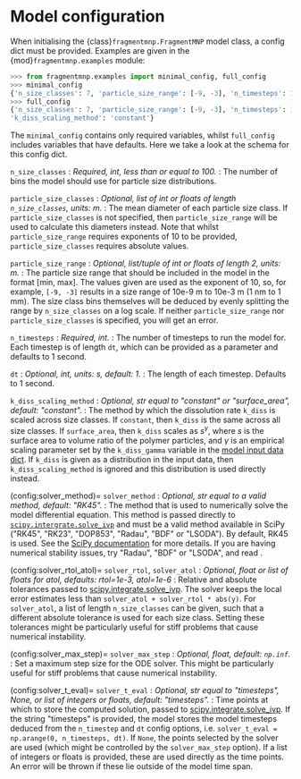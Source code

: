 # Model configuration

When initialising the {class}`fragmentmnp.FragmentMNP` model class, a config dict must be provided. Examples are given in the {mod}`fragmentmnp.examples` module:

```python
>>> from fragmentmnp.examples import minimal_config, full_config
>>> minimal_config
{'n_size_classes': 7, 'particle_size_range': [-9, -3], 'n_timesteps': 100}
>>> full_config
{'n_size_classes': 7, 'particle_size_range': [-9, -3], 'n_timesteps': 100, 'dt': 1,
'k_diss_scaling_method': 'constant'}
```

The `minimal_config` contains only required variables, whilst `full_config` includes variables that have defaults. Here we take a look at the schema for this config dict.

`n_size_classes`
: *Required, int, less than or equal to 100.*
: The number of bins the model should use for particle size distributions.

`particle_size_classes`
: *Optional, list of int or floats of length `n_size_classes`, units: m.*
: The mean diameter of each particle size class. If `particle_size_classes` is not specified, then `particle_size_range` will be used to calculate this diameters instead. Note that whilst `particle_size_range` requires exponents of 10 to be provided, `particle_size_classes` requires absolute values.

`particle_size_range`
: *Optional, list/tuple of int or floats of length 2, units: m.*
: The particle size range that should be included in the model in the format [min, max]. The values given are used as the exponent of 10, so, for example, `[-9, -3]` results in a size range of 10e-9 m to 10e-3 m (1 nm to 1 mm). The size class bins themselves will be deduced by evenly splitting the range by `n_size_classes` on a log scale. If neither `particle_size_range` nor `particle_size_classes` is specified, you will get an error.

`n_timesteps`
: *Required, int.*
: The number of timesteps to run the model for. Each timestep is of length `dt`, which can be provided as a parameter and defaults to 1 second.

`dt`
: *Optional, int, units: s, default: 1*.
: The length of each timestep. Defaults to 1 second.

`k_diss_scaling_method`
: *Optional, str equal to "constant" or "surface_area", default: "constant".*
: The method by which the dissolution rate `k_diss` is scaled across size classes. If `constant`, then `k_diss` is the same across all size classes. If `surface_area`, then `k_diss` scales as $s^\gamma$, where $s$ is the surface area to volume ratio of the polymer particles, and $\gamma$ is an empirical scaling parameter set by the `k_diss_gamma` variable in the [model input data dict](input-data). If `k_diss` is given as a distribution in the input data, then `k_diss_scaling_method` is ignored and this distribution is used directly instead.

(config:solver_method)=
`solver_method`
: *Optional, str equal to a valid method, default: "RK45".*
: The method that is used to numerically solve the model differential equation. This method is passed directly to [`scipy.intergrate.solve_ivp`](https://docs.scipy.org/doc/scipy/reference/generated/scipy.integrate.solve_ivp.html) and must be a valid method available in SciPy ("RK45", "RK23", "DOP853", "Radau", "BDF" or "LSODA"). By default, RK45 is used. See the [SciPy documentation](https://docs.scipy.org/doc/scipy/reference/generated/scipy.integrate.solve_ivp.html) for more details. If you are having numerical stability issues, try "Radau", "BDF" or "LSODA", and read [](./advanced-usage/numerical-instability.ipynb).

(config:solver_rtol_atol)=
`solver_rtol`, `solver_atol`
: *Optional, float or list of floats for atol, defaults: rtol=1e-3, atol=1e-6*
: Relative and absolute tolerances passed to [scipy.integrate.solve_ivp](https://docs.scipy.org/doc/scipy/reference/generated/scipy.integrate.solve_ivp.html). The solver keeps the local error estimates less than `solver_atol + solver_rtol * abs(y)`. For `solver_atol`, a list of length `n_size_classes` can be given, such that a different absolute tolerance is used for each size class. Setting these tolerances might be particularly useful for stiff problems that cause numerical instability.

(config:solver_max_step)=
`solver_max_step`
: *Optional, float, default: `np.inf`.*
: Set a maximum step size for the ODE solver. This might be particularly useful for stiff problems that cause numerical instability.

(config:solver_t_eval)=
`solver_t_eval`
: *Optional, str equal to "timesteps", None, or list of integers or floats, default: "timesteps".*
: Time points at which to store the computed solution, passed to [scipy.integrate.solve_ivp](https://docs.scipy.org/doc/scipy/reference/generated/scipy.integrate.solve_ivp.html). If the string "timesteps" is provided, the model stores the model timesteps deduced from the `n_timestep` and `dt` config options, i.e. `solver_t_eval = np.arange(0, n_timesteps, dt)`. If `None`, the points selected by the solver are used (which might be controlled by the `solver_max_step` option). If a list of integers or floats is provided, these are used directly as the time points. An error will be thrown if these lie outside of the model time span.